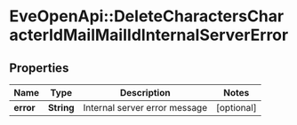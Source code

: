 # EveOpenApi::DeleteCharactersCharacterIdMailMailIdInternalServerError

## Properties
Name | Type | Description | Notes
------------ | ------------- | ------------- | -------------
**error** | **String** | Internal server error message | [optional] 


